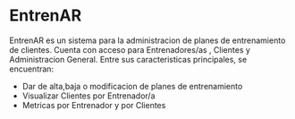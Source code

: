 # EntrenAR

EntrenAR es un sistema para la administracion de planes de entrenamiento de clientes. Cuenta con acceso para Entrenadores/as , Clientes y Administracion General. Entre sus caracteristicas principales, se encuentran:
-  Dar de alta,baja o modificacion de planes de entrenamiento
-  Visualizar Clientes por Entrenador/a
-  Metricas por Entrenador y por Clientes
